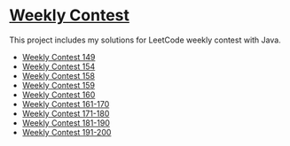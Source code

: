 # [Weekly Contest](https://leetcode.com/contest/)
This project includes my solutions for LeetCode weekly contest with Java.

- [Weekly Contest 149](https://github.com/wayne1116/LeetCode/tree/master/Weekly%20Contest/Weekly%20Contest%20149)  
- [Weekly Contest 154](https://github.com/wayne1116/LeetCode/tree/master/Weekly%20Contest/Weekly%20Contest%20154)
- [Weekly Contest 158](https://github.com/wayne1116/LeetCode/tree/master/Weekly%20Contest/Weekly%20Contest%20158)
- [Weekly Contest 159](https://github.com/wayne1116/LeetCode/tree/master/Weekly%20Contest/Weekly%20Contest%20159)
- [Weekly Contest 160](https://github.com/wayne1116/LeetCode/tree/master/Weekly%20Contest/Weekly%20Contest%20160)
- [Weekly Contest 161-170](https://github.com/wayne1116/LeetCode/tree/master/Weekly%20Contest/Weekly%20Contest(161-170))
- [Weekly Contest 171-180](https://github.com/wayne1116/LeetCode/tree/master/Weekly%20Contest/Weekly%20Contest(171-180))
- [Weekly Contest 181-190](https://github.com/wayne1116/LeetCode/tree/master/Weekly%20Contest/Weekly%20Contest(181-190))
- [Weekly Contest 191-200](https://github.com/wayne1116/LeetCode/tree/master/Weekly%20Contest/Weekly%20Contest(191-200))
